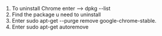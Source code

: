 1) To uninstall Chrome enter --> dpkg --list
2) Find the package u need to uninstall
3) Enter sudo apt-get --purge remove google-chrome-stable.
4) Enter sudo apt-get autoremove 
